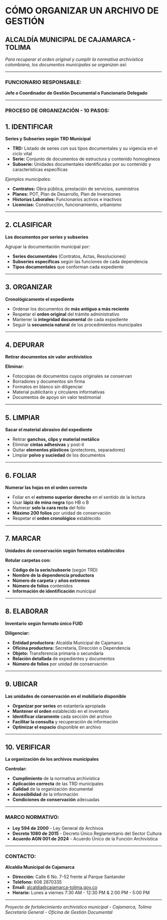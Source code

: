 # CÓMO ORGANIZAR UN ARCHIVO DE GESTIÓN
## ALCALDÍA MUNICIPAL DE CAJAMARCA - TOLIMA

*Para recuperar el orden original y cumplir la normativa archivística colombiana, los documentos municipales se organizan así:*

---

### **FUNCIONARIO RESPONSABLE:**
**Jefe o Coordinador de Gestión Documental o Funcionario Delegado**

---

### **PROCESO DE ORGANIZACIÓN - 10 PASOS:**

## **1. IDENTIFICAR**
**Series y Subseries según TRD Municipal**

- **TRD:** Listado de series con sus tipos documentales y su vigencia en el ciclo vital
- **Serie:** Conjunto de documentos de estructura y contenido homogéneos
- **Subserie:** Unidades documentales identificadas por su contenido y características específicas

*Ejemplos municipales:*
- **Contratos:** Obra pública, prestación de servicios, suministros
- **Planes:** POT, Plan de Desarrollo, Plan de Inversiones
- **Historias Laborales:** Funcionarios activos e inactivos
- **Licencias:** Construcción, funcionamiento, urbanismo

---

## **2. CLASIFICAR**
**Los documentos por series y subseries**

Agrupar la documentación municipal por:
- **Series documentales** (Contratos, Actas, Resoluciones)
- **Subseries específicas** según las funciones de cada dependencia
- **Tipos documentales** que conforman cada expediente

---

## **3. ORGANIZAR**
**Cronológicamente el expediente**

- Ordenar los documentos de **más antiguo a más reciente**
- Respetar el **orden original** del trámite administrativo
- Mantener la **integridad documental** de cada expediente
- Seguir la **secuencia natural** de los procedimientos municipales

---

## **4. DEPURAR**
**Retirar documentos sin valor archivístico**

**Eliminar:**
- Fotocopias de documentos cuyos originales se conservan
- Borradores y documentos sin firma
- Formatos en blanco sin diligenciar
- Material publicitario y circulares informativas
- Documentos de apoyo sin valor testimonial

---

## **5. LIMPIAR**
**Sacar el material abrasivo del expediente**

- Retirar **ganchos, clips y material metálico**
- Eliminar **cintas adhesivas** y post-it
- Quitar **elementos plásticos** (protectores, separadores)
- Limpiar **polvo y suciedad** de los documentos

---

## **6. FOLIAR**
**Numerar las hojas en el orden correcto**

- Foliar en el **extremo superior derecho** en el sentido de la lectura
- Usar **lápiz de mina negra** tipo HB o B
- Numerar **solo la cara recta** del folio
- **Máximo 200 folios** por unidad de conservación
- Respetar el **orden cronológico** establecido

---

## **7. MARCAR**
**Unidades de conservación según formatos establecidos**

**Rotular carpetas con:**
- **Código de la serie/subserie** (según TRD)
- **Nombre de la dependencia productora**
- **Número de carpeta** y **años extremos**
- **Número de folios** contenidos
- **Información de identificación** municipal

---

## **8. ELABORAR**
**Inventario según formato único FUID**

**Diligenciar:**
- **Entidad productora:** Alcaldía Municipal de Cajamarca
- **Oficina productora:** Secretaría, Dirección o Dependencia
- **Objeto:** Transferencia primaria o secundaria
- **Relación detallada** de expedientes y documentos
- **Número de folios** por unidad de conservación

---

## **9. UBICAR**
**Las unidades de conservación en el mobiliario disponible**

- **Organizar por series** en estantería apropiada
- **Mantener el orden** establecido en el inventario
- **Identificar claramente** cada sección del archivo
- **Facilitar la consulta** y recuperación de información
- **Optimizar el espacio** disponible en archivo

---

## **10. VERIFICAR**
**La organización de los archivos municipales**

**Controlar:**
- **Cumplimiento** de la normativa archivística
- **Aplicación correcta** de las TRD municipales
- **Calidad** de la organización documental
- **Accesibilidad** de la información
- **Condiciones de conservación** adecuadas

---

### **MARCO NORMATIVO:**
- **Ley 594 de 2000** - Ley General de Archivos
- **Decreto 1080 de 2015** - Decreto Único Reglamentario del Sector Cultura
- **Acuerdo AGN 001 de 2024** - Acuerdo Único de la Función Archivística

---

### **CONTACTO:**
**Alcaldía Municipal de Cajamarca**
- **Dirección:** Calle 6 No. 7-52 frente al Parque Santander
- **Teléfono:** 608 2870335
- **Email:** alcaldia@cajamarca-tolima.gov.co
- **Horario:** Lunes a viernes 7:30 AM - 12:30 PM & 2:00 PM - 5:00 PM

---

*Proyecto de fortalecimiento archivístico municipal - Cajamarca, Tolima*
*Secretaría General - Oficina de Gestión Documental*